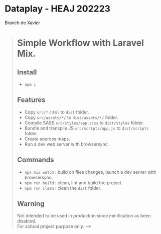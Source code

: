 # Dataplay - HEAJ 202223 

Branch de Xavier

> # Simple Workflow with Laravel Mix.
> 
> ## Install
> 
> - `npm i`
> 
> ## Features
> 
> - Copy `src/*.html` to `dist` folder.
> - Copy `src/assets/*/` to `dist/assets/*/` folder.
> - Compile SASS `src/styles/app.scss` to `dist/styles` folder.
> - Bundle and transpile JS `src/scripts/app.js` to `dist/scripts` folder.
> - Create sources maps.
> - Run a dev web server with browsersync.
> 
> ## Commands
> 
> - `npx mix watch` : build on files changes, launch a dev server with browsersync.
> - `npm run build` : clean, lint and build the project.
> - `npm run clean` : clean the `dist` folder.
> 
> ## Warning
> 
> Not intended to be used in production since minification as been disabled.  
> For school project purpose only. -->
> 